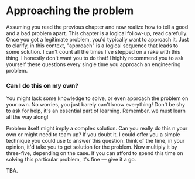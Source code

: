 # Approaching the problem

Assuming you read the previous chapter and now realize how to tell a good and a bad problem apart. This chapter is a logical follow-up, read carefully. Once you got a legitimate problem, you'd typically want to approach it. Just to clarify, in this context, "approach" is a logical sequence that leads to some solution. I can't count all the times I've stepped on a rake with this thing. I honestly don't want you to do that! I highly recommend you to ask yourself these questions every single time you approach an engineering problem.

### Can I do this on my own?

You might lack some knowledge to solve, or even approach the problem on your own. No worries, you just barely can't know everything! Don't be shy to ask for help, it's an essential part of learning. Remember, we must learn all the way along!

Problem itself might imply a complex solution. Can you really do this n your own or might need to team up? If you doubt it, I could offer you a simple technique you could use to answer this question: think of the time, in your opinion, it'd take you to get solution for the problem. Now multiply it by three-five, depending on the case. If you can afford to spend this time on solving this particular problem, it's fine — give it a go.

TBA.
